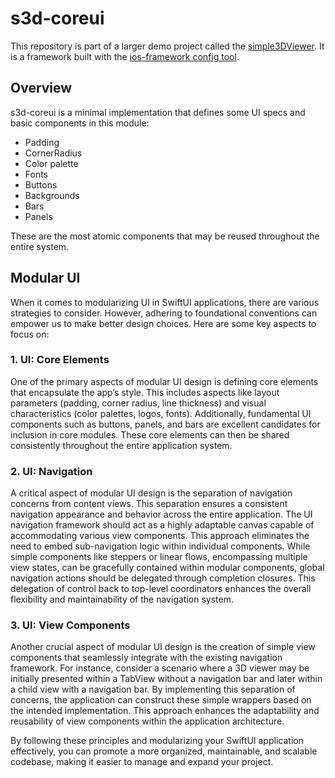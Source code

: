 # s3d-coreui

This repository is part of a larger demo project called the [simple3DViewer](https://github.com/hassanvfx/simple3DViewer). It is a framework built with the [ios-framework config tool](https://github.com/hassanvfx/ios-framework).

## Overview

s3d-coreui is a minimal implementation that defines some UI specs and basic components in this module:

- Padding
- CornerRadius
- Color palette
- Fonts
- Buttons
- Backgrounds
- Bars
- Panels

These are the most atomic components that may be reused throughout the entire system.

## Modular UI

When it comes to modularizing UI in SwiftUI applications, there are various strategies to consider. However, adhering to foundational conventions can empower us to make better design choices. Here are some key aspects to focus on:

### 1. UI: Core Elements

One of the primary aspects of modular UI design is defining core elements that encapsulate the app’s style. This includes aspects like layout parameters (padding, corner radius, line thickness) and visual characteristics (color palettes, logos, fonts). Additionally, fundamental UI components such as buttons, panels, and bars are excellent candidates for inclusion in core modules. These core elements can then be shared consistently throughout the entire application system.

### 2. UI: Navigation

A critical aspect of modular UI design is the separation of navigation concerns from content views. This separation ensures a consistent navigation appearance and behavior across the entire application. The UI navigation framework should act as a highly adaptable canvas capable of accommodating various view components. This approach eliminates the need to embed sub-navigation logic within individual components. While simple components like steppers or linear flows, encompassing multiple view states, can be gracefully contained within modular components, global navigation actions should be delegated through completion closures. This delegation of control back to top-level coordinators enhances the overall flexibility and maintainability of the navigation system.

### 3. UI: View Components

Another crucial aspect of modular UI design is the creation of simple view components that seamlessly integrate with the existing navigation framework. For instance, consider a scenario where a 3D viewer may be initially presented within a TabView without a navigation bar and later within a child view with a navigation bar. By implementing this separation of concerns, the application can construct these simple wrappers based on the intended implementation. This approach enhances the adaptability and reusability of view components within the application architecture.

By following these principles and modularizing your SwiftUI application effectively, you can promote a more organized, maintainable, and scalable codebase, making it easier to manage and expand your project.
